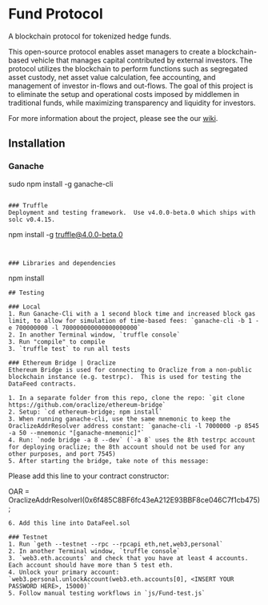 # Fund Protocol

A blockchain protocol for tokenized hedge funds.

This open-source protocol enables asset managers to create a blockchain-based vehicle that manages capital contributed by external investors. The protocol utilizes the blockchain to perform functions such as segregated asset custody, net asset value calculation, fee accounting, and management of investor in-flows and out-flows.  The goal of this project is to eliminate the setup and operational costs imposed by middlemen in traditional funds, while maximizing transparency and liquidity for investors.  

For more information about the project, please see the our [wiki](https://github.com/CoinAlpha/fund-protocol/wiki).

## Installation

### Ganache 

sudo npm install -g ganache-cli

```

### Truffle
Deployment and testing framework.  Use v4.0.0-beta.0 which ships with solc v0.4.15.
```
npm install -g truffle@4.0.0-beta.0
```


### Libraries and dependencies
```
npm install
```
## Testing

### Local
1. Run Ganache-Cli with a 1 second block time and increased block gas limit, to allow for simulation of time-based fees: `ganache-cli -b 1 -e 700000000 -l 700000000000000000000` 
2. In another Terminal window, `truffle console`
3. Run "compile" to compile 
3. `truffle test` to run all tests

### Ethereum Bridge | Oraclize
Ethereum Bridge is used for connecting to Oraclize from a non-public blockchain instance (e.g. testrpc).  This is used for testing the DataFeed contracts.

1. In a separate folder from this repo, clone the repo: `git clone https://github.com/oraclize/ethereum-bridge`
2. Setup: `cd ethereum-bridge; npm install`
3. When running ganache-cli, use the same mnemonic to keep the OraclizeAddrResolver address constant: `ganache-cli -l 7000000 -p 8545 -a 50 --mnemonic "[ganache-mnemonic]"`
4. Run: `node bridge -a 8 --dev` (`-a 8` uses the 8th testrpc account for deploying oraclize; the 8th account should not be used for any other purposes, and port 7545)
5. After starting the bridge, take note of this message:

  ```
  Please add this line to your contract constructor:

  OAR = OraclizeAddrResolverI(0x6f485C8BF6fc43eA212E93BBF8ce046C7f1cb475);
  ```
6. Add this line into DataFeel.sol

### Testnet
1. Run `geth --testnet --rpc --rpcapi eth,net,web3,personal`
2. In another Terminal window, `truffle console`
3. `web3.eth.accounts` and check that you have at least 4 accounts.  Each account should have more than 5 test eth.
4. Unlock your primary account: `web3.personal.unlockAccount(web3.eth.accounts[0], <INSERT YOUR PASSWORD HERE>, 15000)`
5. Follow manual testing workflows in `js/Fund-test.js`
